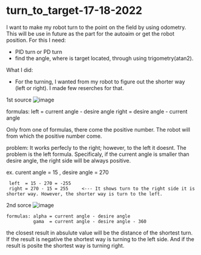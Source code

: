 # turn_to_target-17-18-2022

I want to make my robot turn to the point on the field by using odometry. This will be use in future as the part for the autoaim or get the robot position.
  For this I need:
  - PID turn or PD turn
  - find the angle, where is target located, through using trigometry(atan2).
  
  
 What I did:
 
 - For the turning, I wanted from my robot to figure out the shorter way (left or right). I made few reserches for that.
 
 
  1st source
  ![image](https://user-images.githubusercontent.com/105900658/182445820-b5db2e11-1dd5-425d-8f11-653b65a7e966.png)
  
  formulas: left   = current angle - desire angle
            right  = desire angle - current angle
           
           
 Only from one of formulas, there come the positive number. The robot will from which the positive number come.
 
 
 problem: It works perfecly to the right; however, to the left it doesnt. The problem is the left formula. Specificaly, if the current angle is smaller than desire angle, the right side will be always positive.
 
  ex. curent angle = 15 , desire angle = 270
      
     left  = 15 - 270 = -255
     right = 270 - 15 = 255     <--- It shows turn to the right side it is shorter way. However, the shorter way is turn to the left.
     
     
     
  2nd sorce
  ![image](https://user-images.githubusercontent.com/105900658/182685630-6d93ab2e-289a-44be-a426-db45ed1e8bc6.png)
  
    formulas: alpha = current angle - desire angle
              gama  = current angle - desire angle - 360
            
 the closest result in absulute value will be the distance of the shortest turn. If the result is negative the shortest way is turning to the left side. And if the result is posite the shortest way is turning right.
     
     
  
   

  
    
